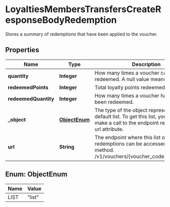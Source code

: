 

# LoyaltiesMembersTransfersCreateResponseBodyRedemption

Stores a summary of redemptions that have been applied to the voucher.

## Properties

| Name | Type | Description |
|------------ | ------------- | ------------- |
|**quantity** | **Integer** | How many times a voucher can be redeemed. A null value means unlimited. |
|**redeemedPoints** | **Integer** | Total loyalty points redeemed. |
|**redeemedQuantity** | **Integer** | How many times a voucher has already been redeemed. |
|**_object** | [**ObjectEnum**](#ObjectEnum) | The type of the object represented is by default list. To get this list, you need to make a call to the endpoint returned in the url attribute. |
|**url** | **String** | The endpoint where this list of redemptions can be accessed using a GET method. /v1/vouchers/{voucher_code}/redemptions |



## Enum: ObjectEnum

| Name | Value |
|---- | -----|
| LIST | &quot;list&quot; |



